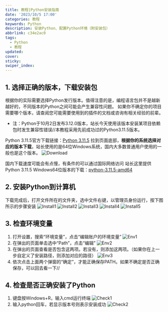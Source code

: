 ```yaml
---
title: 教程|Python安装指南
date: '2023/10/5 17:00'
categories: 教程
keywords: Python
description: 安装Python、配置Python环境（附安装包）
abbrlink: c34e2ac0
tags:
  - Python
  - 教程
updated:
cover:
sticky:
swiper_index:
---
```


## 1. 选择正确的版本，下载安装包
根据你的实际需要选择Python发行版本。值得注意的是，编程语言包并不是越新越好的，不同版本的Python之间可能会产生兼容性问题。
如果你不确定你的项目需要哪个版本，请查阅您可能需要使用到的插件的文档或咨询有相关经验的前辈。
- 注：Python于10月2日发布3.12.0版本，站长今天使用该版本安装某项目依赖包时发生兼容性错误//本教程采用先前成功过的Python3.11.5版本。

Python 3.11.5官方下载链接：[Python 3.11.5](https://www.python.org/downloads/release/python-3115/)
拉到页面底部，**根据你的系统选择对应的版本下载**，站长使用的是64位Windows系统，国内大多数普通用户使用的一般也是这个版本。
![Download](http://source.cclmsy.cc/Images/Posts/BOT/BOT_01.png)

国内下载速度可能会有点慢，有条件的可以通过国际网络访问
站长这里提供Python 3.11.5 Windows64位版本的下载：[python-3.11.5-amd64](http://source.cclmsy.cc/Tools/python-3.11.5-amd64.exe)

## 2. 安装Python到计算机
下载完成后，打开文件所在的文件夹，选中文件右键，以管理员身份运行，按下图所示的步骤安装
![Install1](http://source.cclmsy.cc/Images/Posts/BOT/BOT_02.png)
![Install2](http://source.cclmsy.cc/Images/Posts/BOT/BOT_03.png)
![Install3](http://source.cclmsy.cc/Images/Posts/BOT/BOT_04.png)
![Install4](http://source.cclmsy.cc/Images/Posts/BOT/BOT_05.png)
![Install5](http://source.cclmsy.cc/Images/Posts/BOT/BOT_06.png)

## 3. 检查环境变量
1. 打开设置，搜索“环境变量”，点击“编辑账户的环境变量”
![Env1](http://source.cclmsy.cc/Images/Posts/BOT/BOT_07.png)
2. 在弹出的页面单击选中“Path”，点击“编辑”
![Env2](http://source.cclmsy.cc/Images/Posts/BOT/BOT_08.png)
3. 在弹出的页面查看是否包含这两项。若没有，则添加这两项。（如果你在上一步自定义了安装路径，则添加对应的路径）
![Env3](http://source.cclmsy.cc/Images/Posts/BOT/BOT_09.png)
4. 依次点击上面两个弹窗的“确定”，才能正确保存PATH。如果不确定是否正确保存，可以回去看一下//

## 4. 检查是否正确安装了Python
1. 键盘按Windows+R，输入cmd运行终端
![Check1](http://source.cclmsy.cc/Images/Posts/BOT/BOT_10.png)
2. 输入python回车，若显示版本号则表示安装成功
![Check2](http://source.cclmsy.cc/Images/Posts/BOT/BOT_11.png)

